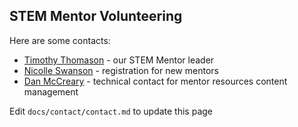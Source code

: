 ## STEM Mentor Volunteering
Here are some contacts:

 * [Timothy Thomason](mailto:timothy.n.thomason@optum.com) - our STEM Mentor leader
 * [Nicolle Swanson](mailto:nicolle_m_swanson@optum.com) - registration for new mentors
 * [Dan McCreary](mailto:dan.mccreary@optum.com) - technical contact for mentor resources content management
 

Edit `docs/contact/contact.md` to update this page